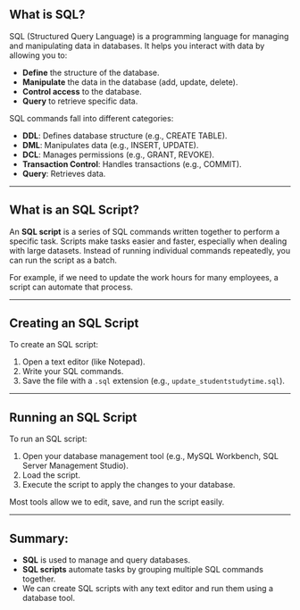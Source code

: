 ## What is SQL?

SQL (Structured Query Language) is a programming language for managing and manipulating data in databases. It helps you interact with data by allowing you to:
- **Define** the structure of the database.
- **Manipulate** the data in the database (add, update, delete).
- **Control access** to the database.
- **Query** to retrieve specific data.

SQL commands fall into different categories:
- **DDL**: Defines database structure (e.g., CREATE TABLE).
- **DML**: Manipulates data (e.g., INSERT, UPDATE).
- **DCL**: Manages permissions (e.g., GRANT, REVOKE).
- **Transaction Control**: Handles transactions (e.g., COMMIT).
- **Query**: Retrieves data.

---

## What is an SQL Script?

An **SQL script** is a series of SQL commands written together to perform a specific task. Scripts make tasks easier and faster, especially when dealing with large datasets. Instead of running individual commands repeatedly, you can run the script as a batch.

For example, if we need to update the work hours for many employees, a script can automate that process.

---

## Creating an SQL Script

To create an SQL script:
1. Open a text editor (like Notepad).
2. Write your SQL commands.
3. Save the file with a `.sql` extension (e.g., `update_studentstudytime.sql`).

---

## Running an SQL Script

To run an SQL script:
1. Open your database management tool (e.g., MySQL Workbench, SQL Server Management Studio).
2. Load the script.
3. Execute the script to apply the changes to your database.

Most tools allow we to edit, save, and run the script easily.

---

## Summary:
- **SQL** is used to manage and query databases.
- **SQL scripts** automate tasks by grouping multiple SQL commands together.
- We can create SQL scripts with any text editor and run them using a database tool.
